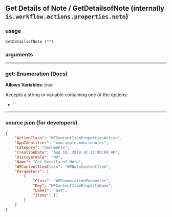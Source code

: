 
## Get Details of Note / GetDetailsofNote (internally `is.workflow.actions.properties.note`)



### usage
```
GetDetailsofNote ("")
```

### arguments

---

### get: Enumeration [(Docs)](https://pfgithub.github.io/shortcutslang/gettingstarted#enum-select-field)
**Allows Variables**: true



Accepts a string 
or variable
containing one of the options:

- ``

---

### source json (for developers)

```json
{
	"ActionClass": "WFContentItemPropertiesAction",
	"AppIdentifier": "com.apple.mobilenotes",
	"Category": "Documents",
	"CreationDate": "Aug 10, 2019 at 12:00:00 AM",
	"Discoverable": "NO",
	"Name": "Get Details of Note",
	"WFContentItemClass": "WFNoteContentItem",
	"Parameters": [
		{
			"Class": "WFEnumerationParameter",
			"Key": "WFContentItemPropertyName",
			"Label": "Get",
			"Items": []
		}
	]
}
```
